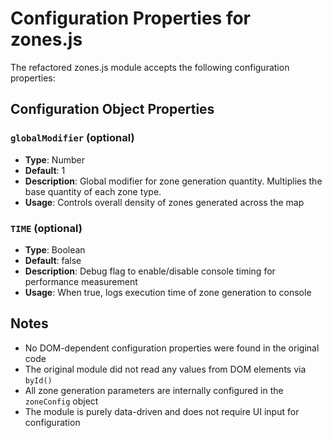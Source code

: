 # Configuration Properties for zones.js

The refactored zones.js module accepts the following configuration properties:

## Configuration Object Properties

### `globalModifier` (optional)
- **Type**: Number
- **Default**: 1
- **Description**: Global modifier for zone generation quantity. Multiplies the base quantity of each zone type.
- **Usage**: Controls overall density of zones generated across the map

### `TIME` (optional)
- **Type**: Boolean
- **Default**: false
- **Description**: Debug flag to enable/disable console timing for performance measurement
- **Usage**: When true, logs execution time of zone generation to console

## Notes

- No DOM-dependent configuration properties were found in the original code
- The original module did not read any values from DOM elements via `byId()`
- All zone generation parameters are internally configured in the `zoneConfig` object
- The module is purely data-driven and does not require UI input for configuration